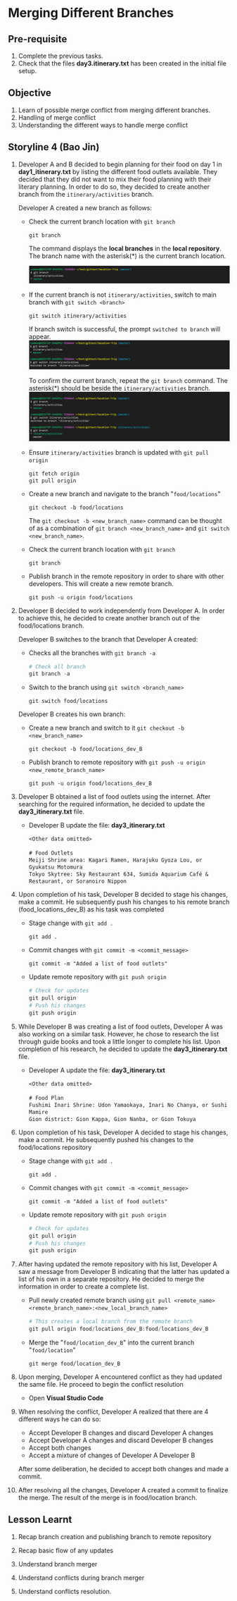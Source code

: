 # Merging Different Branches

## Pre-requisite
1. Complete the previous tasks.
2. Check that the files **day3.itinerary.txt** has been created in the initial file setup.

## Objective
1. Learn of possible merge conflict from merging different branches.
2. Handling of merge conflict
3. Understanding the different ways to handle merge conflict


## Storyline 4 (Bao Jin)
1. Developer A and B decided to begin planning for their food on day 1 in **day1_itinerary.txt** by listing the different food outlets available. They decided that they did not want to mix their food planning with their literary planning. In order to do so, they decided to create another branch from the `itinerary/activities` branch.

    Developer A created a new branch as follows:
    - Check the current branch location with `git branch`
        ```
        git branch
        ```
        The command displays the **local branches** in the **local repository**. The branch name with the asterisk(*) is the current branch location.

        ![git branch main](../images/command_4_git_branch_2branch_master.png)

    - If the current branch is not `itinerary/activities`, switch to main branch with `git switch <branch>`
        ```
        git switch itinerary/activities
        ```
        If branch switch is successful, the prompt `switched to branch` will appear. 
        ![git branch main](../images/command_4_switch_branch_2branch_itinerary.png)

        To confirm the current branch, repeat the `git branch` command. The asterisk(*) should be beside the `itinerary/activities` branch.
        ![git branch main](../images/command_4_git_branch_2branch_itinerary.png)

    - Ensure `itinerary/activities` branch is updated with `git pull origin`
        ```
        git fetch origin
        git pull origin
        ```
    - Create a new branch and navigate to the branch "`food/locations`"
        ```
        git checkout -b food/locations
        ```
        The `git checkout -b <new_branch_name>` command can be thought of as a combination of `git branch <new_branch_name>` and `git switch <new_branch_name>`.
         
    - Check the current branch location with `git branch`
        ```
        git branch
        ```
    - Publish branch in the remote repository in order to share with other developers. This will create a new remote branch.
        ```
        git push -u origin food/locations
        ```

2. Developer B decided to work independently from Developer A. In order to achieve this, he decided to create another branch out of the food/locations branch.

    Developer B switches to the branch that Developer A created:
    - Checks all the branches with `git branch -a`
        ```ps1
        # Check all branch
        git branch -a
        ```
    - Switch to the branch using `git switch <branch_name>`
        ```
        git switch food/locations
        ```
    
    Developer B creates his own branch:
    - Create a new branch and switch to it `git checkout -b <new_branch_name>`
        ```
        git checkout -b food/locations_dev_B
        ```
    - Publish branch to remote repository with `git push -u origin <new_remote_branch_name>`
        ```
        git push -u origin food/locations_dev_B
        ```

3. Developer B obtained a list of food outlets using the internet. After searching for the required information, he decided to update the **day3_itinerary.txt** file.

    - Developer B update the file: **day3_itinerary.txt**
        ```
        <Other data omitted> 

        # Food Outlets
        Meiji Shrine area: Kagari Ramen, Harajuku Gyoza Lou, or Gyukatsu Motomura
        Tokyo Skytree: Sky Restaurant 634, Sumida Aquarium Café & Restaurant, or Soranoiro Nippon            
        ```

4. Upon completion of his task, Developer B decided to stage his changes, make a commit. He subsequently push his changes to his remote branch (food_locations_dev_B) as his task was completed

    - Stage change with `git add .`
        ```
        git add .
        ```
    - Commit changes with `git commit -m <commit_message>`
        ```
        git commit -m "Added a list of food outlets"
        ```
    - Update remote repository with `git push origin`
        ```ps1
        # Check for updates
        git pull origin
        # Push his changes
        git push origin
        ```

5. While Developer B was creating a list of food outlets, Developer A was also working on a similar task. However, he chose to research the list through guide books and took a little longer to complete his list. Upon completion of his research, he decided to update the **day3_itinerary.txt** file.

    - Developer A update the file: **day3_itinerary.txt**
        ```
        <Other data omitted> 

        # Food Plan
        Fushimi Inari Shrine: Udon Yamaokaya, Inari No Chanya, or Sushi Mamire
        Gion district: Gion Kappa, Gion Nanba, or Gion Tokuya 
        ```

6. Upon completion of his task, Developer A decided to stage his changes, make a commit. He subsequently pushed his changes to the food/locations repository

    - Stage change with `git add .`
        ```
        git add .
        ```
    - Commit changes with `git commit -m <commit_message>`
        ```
        git commit -m "Added a list of food outlets"
        ```
    - Update remote repository with `git push origin`
        ```ps1
        # Check for updates
        git pull origin
        # Push his changes
        git push origin
        ```

7. After having updated the remote repository with his list, Developer A saw a message from Developer B indicating that the latter has updated a list of his own in a separate repository. He decided to merge the information in order to create a complete list.

    - Pull newly created remote branch using `git pull <remote_name>  <remote_branch_name>:<new_local_branch_name>`
        ```ps1
        # This creates a local branch from the remote branch
        git pull origin food/locations_dev_B:food/locations_dev_B
        ```
    - Merge the "`food/location_dev_B`" into the current branch "`food/location`"
        ```
        git merge food/location_dev_B
        ```

8. Upon merging, Developer A encountered conflict as they had updated the same file. He proceed to begin the conflict resolution 
    - Open **Visual Studio Code**


9. When resolving the conflict, Developer A realized that there are 4 different ways he can do so:
    - Accept Developer B changes and discard Developer A changes
    - Accept Developer A changes and discard Developer B changes
    - Accept both changes
    - Accept a mixture of changes of Developer A Developer B

    After some deliberation, he decided to accept both changes and made a commit.

10. After resolving all the changes, Developer A created a commit to finalize the merge. The result of the merge is in food/location branch.


## Lesson Learnt
1. Recap branch creation and publishing branch to remote repository

2. Recap basic flow of any updates

3. Understand branch merger

4. Understand conflicts during branch merger

5. Understand conflicts resolution.